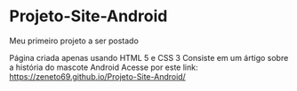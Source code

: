 # Projeto-Site-Android
Meu primeiro projeto a ser postado

Página criada apenas usando HTML 5 e CSS 3
Consiste em um ártigo sobre a história do mascote Android
Acesse por este link: https://zeneto69.github.io/Projeto-Site-Android/
